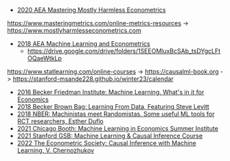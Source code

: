 
- [2020 AEA Mastering Mostly Harmless Econometrics](https://www.aeaweb.org/conference/cont-ed/2020-webcasts)

<https://www.masteringmetrics.com/online-metrics-resources> -> <https://www.mostlyharmlesseconometrics.com>

- [2018 AEA Machine Learning and Econometrics](https://www.aeaweb.org/conference/cont-ed/2018-webcasts)
  - <https://drive.google.com/drive/folders/1SEEOMluxBcSAb_tsDYgcLFtOQaeWtkLp>
    
<https://www.statlearning.com/online-courses> -> <https://causalml-book.org> -> <https://stanford-msande228.github.io/winter23/calendar>


- [2016 Becker Friedman Institute: Machine Learning. What's in it for Economics](https://www.youtube.com/playlist?list=PLSSQ1ikQ6KGhTwxYcD05SW8_ZH4xnCBoX)
- [2018 Becker Brown Bag: Learning From Data, Featuring Steve Levitt](https://www.youtube.com/watch?v=2EH1D3nhOGI)
- [2018 NBER: Machinistas meet Randomistas. Some useful ML tools for RCT researchers, Esther Duflo](https://www.nber.org/lecture/2018-masters-lecture-esther-duflo-meet-randomistas-useful-ml-tools-empirical-researchers)
- [2021 Chicago Booth: Machine Learning in Economics Summer Institute](https://www.youtube.com/playlist?list=PLjzPdttd_sxFEwgDWR0jspg7CTV5mBxzl)
- [2021 Stanford GSB: Machine Learning & Causal Inference Course](https://www.gsb.stanford.edu/faculty-research/labs-initiatives/sil/research/methods/ai-machine-learning/short-course)
- [2022 The Econometric Society: Causal Inference with Machine Learning, V. Chernozhukov](https://www.youtube.com/watch?v=g-xf50C_Ryg&t=7s)


